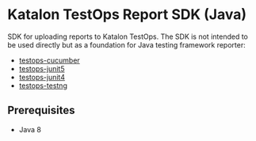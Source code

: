 # Katalon TestOps Report SDK (Java)

SDK for uploading reports to Katalon TestOps. The SDK is not intended to be used directly but as a foundation for Java testing framework reporter:
* [testops-cucumber](https://github.com/katalon-studio/testops-cucumber)
* [testops-junit5](https://github.com/katalon-studio/testops-junit5)
* [testops-junit4](https://github.com/katalon-studio/testops-junit4)
* [testops-testng](https://github.com/katalon-studio/testops-testng)

## Prerequisites
- Java 8

